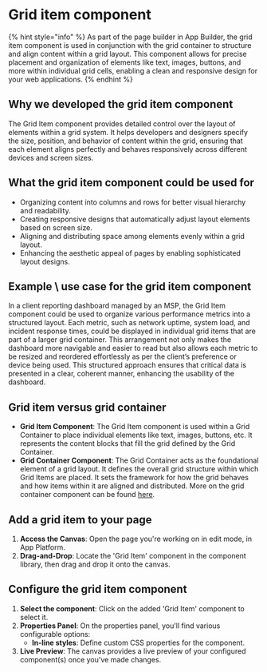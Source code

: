 # Grid item component

{% hint style="info" %}
As part of the page builder in App Builder, the grid item component is used in conjunction with the grid container to structure and align content within a grid layout. This component allows for precise placement and organization of elements like text, images, buttons, and more within individual grid cells, enabling a clean and responsive design for your web applications.
{% endhint %}

## Why we developed the grid item component

The Grid Item component provides detailed control over the layout of elements within a grid system. It helps developers and designers specify the size, position, and behavior of content within the grid, ensuring that each element aligns perfectly and behaves responsively across different devices and screen sizes.&#x20;

## What the grid item component could be used for

* Organizing content into columns and rows for better visual hierarchy and readability.
* Creating responsive designs that automatically adjust layout elements based on screen size.
* Aligning and distributing space among elements evenly within a grid layout.
* Enhancing the aesthetic appeal of pages by enabling sophisticated layout designs.

## **Example \ use case for the grid item component**

In a client reporting dashboard managed by an MSP, the Grid Item component could be used to organize various performance metrics into a structured layout. Each metric, such as network uptime, system load, and incident response times, could be displayed in individual grid items that are part of a larger grid container. This arrangement not only makes the dashboard more navigable and easier to read but also allows each metric to be resized and reordered effortlessly as per the client’s preference or device being used. This structured approach ensures that critical data is presented in a clear, coherent manner, enhancing the usability of the dashboard.

## Grid item versus grid container

* **Grid Item Component**: The Grid Item component is used within a Grid Container to place individual elements like text, images, buttons, etc. It represents the content blocks that fill the grid defined by the Grid Container.
* **Grid Container Component**: The Grid Container acts as the foundational element of a grid layout. It defines the overall grid structure within which Grid Items are placed. It sets the framework for how the grid behaves and how items within it are aligned and distributed. More on the grid container component can be found [here](https://docs.rewst.help/documentation/app-builder/components/grid-container).

## Add a grid item to your page

1. **Access the Canvas**: Open the page you're working on in edit mode, in App Platform.
2. **Drag-and-Drop**: Locate the 'Grid Item' component in the component library, then drag and drop it onto the canvas.

## Configure the grid item component

1. **Select the component**: Click on the added 'Grid Item' component to select it.
2. **Properties Panel**: On the properties panel, you'll find various configurable options:
   * **In-line styles**: Define custom CSS properties for the component.&#x20;
3. **Live Preview**: The canvas provides a live preview of your configured component(s) once you've made changes.

